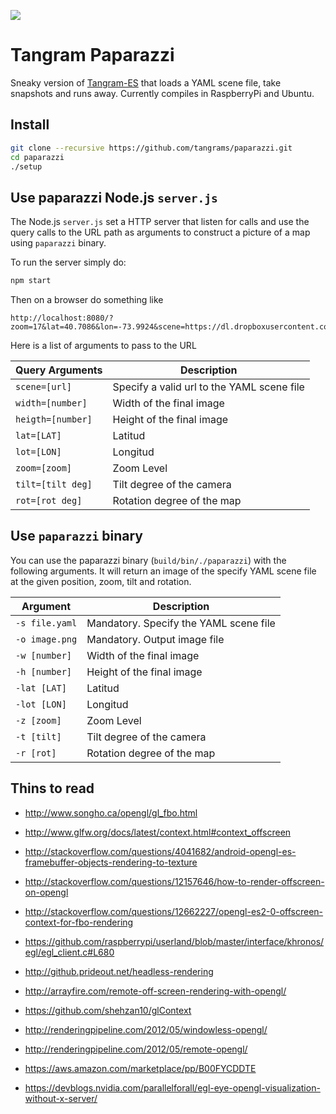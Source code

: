 ![](imgs/5846.jpg)

# Tangram Paparazzi

Sneaky version of [Tangram-ES](https://github.com/tangrams/tangram-es) that loads a YAML scene file, take snapshots and runs away. Currently compiles in RaspberryPi and Ubuntu.

## Install

```bash
git clone --recursive https://github.com/tangrams/paparazzi.git
cd paparazzi
./setup
```

## Use paparazzi Node.js `server.js`

The Node.js `server.js` set a HTTP server that listen for calls and use the query calls to the URL path as arguments to construct a picture of a map using `paparazzi` binary.

To run the server simply do:

```bash
npm start
```

Then on a browser do something like

```
http://localhost:8080/?zoom=17&lat=40.7086&lon=-73.9924&scene=https://dl.dropboxusercontent.com/u/335522/openframe/tangram/blueprint.yaml
```

Here is a list of arguments to pass to the URL

| Query Arguments   | Description                                |
|-------------------|------------------------------------------|
| `scene=[url]`   | Specify a valid url to the YAML scene file |
| `width=[number]`  | Width of the final image |
| `heigth=[number]` | Height of the final image |
| `lat=[LAT]`       | Latitud    |
| `lot=[LON]`       | Longitud |
| `zoom=[zoom]`     | Zoom Level |
| `tilt=[tilt deg]` | Tilt degree of the camera |
| `rot=[rot deg]`   | Rotation degree of the map |

## Use `paparazzi` binary

You can use the paparazzi binary (`build/bin/./paparazzi`) with the following arguments. It will return an image of the specify YAML scene file at the given position, zoom, tilt and rotation.

| Argument       | Description                                |
|----------------|--------------------------------------------|
| `-s file.yaml` | Mandatory. Specify the YAML scene file |
| `-o image.png` | Mandatory. Output image file |
| `-w [number]`  | Width of the final image |
| `-h [number]`  | Height of the final image |
| `-lat [LAT]`	 | Latitud	  |
| `-lot [LON]`   | Longitud |
| `-z [zoom]`    | Zoom Level |
| `-t [tilt]`    | Tilt degree of the camera |
| `-r [rot]`     | Rotation degree of the map |


## Thins to read

- http://www.songho.ca/opengl/gl_fbo.html
- http://www.glfw.org/docs/latest/context.html#context_offscreen
- http://stackoverflow.com/questions/4041682/android-opengl-es-framebuffer-objects-rendering-to-texture
- http://stackoverflow.com/questions/12157646/how-to-render-offscreen-on-opengl
- http://stackoverflow.com/questions/12662227/opengl-es2-0-offscreen-context-for-fbo-rendering
- https://github.com/raspberrypi/userland/blob/master/interface/khronos/egl/egl_client.c#L680

- http://github.prideout.net/headless-rendering
- http://arrayfire.com/remote-off-screen-rendering-with-opengl/
- https://github.com/shehzan10/glContext
- http://renderingpipeline.com/2012/05/windowless-opengl/
- http://renderingpipeline.com/2012/05/remote-opengl/
- https://aws.amazon.com/marketplace/pp/B00FYCDDTE
- https://devblogs.nvidia.com/parallelforall/egl-eye-opengl-visualization-without-x-server/
